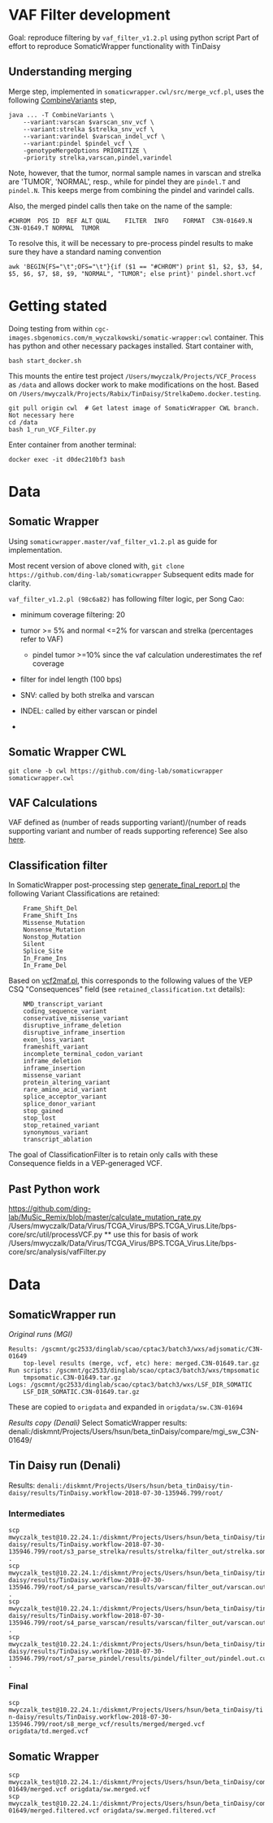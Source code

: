 # VAF Filter development

Goal: reproduce filtering by `vaf_filter_v1.2.pl` using python script
Part of effort to reproduce SomaticWrapper functionality with TinDaisy

## Understanding merging

Merge step, implemented in `somaticwrapper.cwl/src/merge_vcf.pl`, uses the following [CombineVariants] step,
```
java ... -T CombineVariants \
    --variant:varscan $varscan_snv_vcf \
    --variant:strelka $strelka_snv_vcf \
    --variant:varindel $varscan_indel_vcf \
    --variant:pindel $pindel_vcf \
    -genotypeMergeOptions PRIORITIZE \
    -priority strelka,varscan,pindel,varindel
```

Note, however, that the tumor, normal sample names in varscan and strelka are 'TUMOR', 'NORMAL', resp., while
for pindel they are `pindel.T` and `pindel.N`.  This keeps merge from combining the pindel and varindel calls.

Also, the merged pindel calls then take on the name of the sample:
```
#CHROM  POS ID  REF ALT QUAL    FILTER  INFO    FORMAT  C3N-01649.N C3N-01649.T NORMAL  TUMOR
```

To resolve this, it will be necessary to pre-process pindel results to make sure they have a standard naming convention
```
awk 'BEGIN{FS="\t";OFS="\t"}{if ($1 == "#CHROM") print $1, $2, $3, $4, $5, $6, $7, $8, $9, "NORMAL", "TUMOR"; else print}' pindel.short.vcf
```

[CombineVariants]: https://software.broadinstitute.org/gatk/documentation/tooldocs/3.8-0/org_broadinstitute_gatk_tools_walkers_variantutils_CombineVariants.php#



# Getting stated

Doing testing from within `cgc-images.sbgenomics.com/m_wyczalkowski/somatic-wrapper:cwl` container.  This has python
and other necessary packages installed.  Start container with,
```
bash start_docker.sh
```
This mounts the entire test project `/Users/mwyczalk/Projects/VCF_Process` as `/data` and allows docker work to make modifications
on the host.  Based on `/Users/mwyczalk/Projects/Rabix/TinDaisy/StrelkaDemo.docker.testing`.

```
git pull origin cwl  # Get latest image of SomaticWrapper CWL branch. Not necessary here 
cd /data
bash 1_run_VCF_Filter.py
```

Enter container from another terminal:
```
docker exec -it d0dec210bf3 bash
```

# Data

## Somatic Wrapper

Using `somaticwrapper.master/vaf_filter_v1.2.pl` as guide for implementation.

Most recent version of above cloned with,
`git clone https://github.com/ding-lab/somaticwrapper`
Subsequent edits made for clarity.

`vaf_filter_v1.2.pl (98c6a82)` has following filter logic, per Song Cao:

* minimum coverage filtering: 20
* tumor >= 5% and normal <=2% for varscan and strelka (percentages refer to VAF)
  * pindel tumor >=10% since the vaf calculation underestimates the ref coverage 
* filter for indel length (100 bps)  
* SNV: called by both strelka and varscan 
* INDEL: called by either varscan or pindel 

* 

## Somatic Wrapper CWL
```
git clone -b cwl https://github.com/ding-lab/somaticwrapper somaticwrapper.cwl
```

## VAF Calculations

VAF defined as (number of reads supporting variant)/(number of reads supporting variant and number of reads supporting reference) 
See also [here](https://www.biostars.org/p/226897/).

## Classification filter

In SomaticWrapper post-processing step [generate_final_report.pl](https://github.com/ding-lab/somaticwrapper/blob/master/generate_final_report.pl)
the following Variant Classifications are retained:
```
    Frame_Shift_Del
    Frame_Shift_Ins
    Missense_Mutation
    Nonsense_Mutation
    Nonstop_Mutation
    Silent
    Splice_Site
    In_Frame_Ins
    In_Frame_Del
```
Based on [vcf2maf.pl](https://github.com/mskcc/vcf2maf/blob/master/vcf2maf.pl#L917), this corresponds to the following values of the VEP CSQ "Consequences" field
(see `retained_classification.txt` details): 
```
    NMD_transcript_variant
    coding_sequence_variant
    conservative_missense_variant
    disruptive_inframe_deletion
    disruptive_inframe_insertion
    exon_loss_variant
    frameshift_variant
    incomplete_terminal_codon_variant
    inframe_deletion
    inframe_insertion
    missense_variant
    protein_altering_variant
    rare_amino_acid_variant
    splice_acceptor_variant
    splice_donor_variant
    stop_gained
    stop_lost
    stop_retained_variant
    synonymous_variant
    transcript_ablation
```
The goal of ClassificationFilter is to retain only calls with these Consequence fields in a VEP-generaged VCF.  

## Past Python work

https://github.com/ding-lab/MuSic_Remix/blob/master/calculate_mutation_rate.py
/Users/mwyczalk/Data/Virus/TCGA_Virus/BPS.TCGA_Virus.Lite/bps-core/src/util/processVCF.py  ** use this for basis of work
/Users/mwyczalk/Data/Virus/TCGA_Virus/BPS.TCGA_Virus.Lite/bps-core/src/analysis/vafFilter.py

# Data

## SomaticWrapper run

*Original runs (MGI)*
```
Results: /gscmnt/gc2533/dinglab/scao/cptac3/batch3/wxs/adjsomatic/C3N-01649
    top-level results (merge, vcf, etc) here: merged.C3N-01649.tar.gz
Run scripts: /gscmnt/gc2533/dinglab/scao/cptac3/batch3/wxs/tmpsomatic
    tmpsomatic.C3N-01649.tar.gz
Logs: /gscmnt/gc2533/dinglab/scao/cptac3/batch3/wxs/LSF_DIR_SOMATIC
    LSF_DIR_SOMATIC.C3N-01649.tar.gz
```

These are copied to `origdata` and expanded in `origdata/sw.C3N-01694`

*Results copy (Denali)*
Select SomaticWrapper results: denali:/diskmnt/Projects/Users/hsun/beta_tinDaisy/compare/mgi_sw_C3N-01649/

## Tin Daisy run (Denali)

Results: `denali:/diskmnt/Projects/Users/hsun/beta_tinDaisy/tin-daisy/results/TinDaisy.workflow-2018-07-30-135946.799/root/`


### Intermediates
```
scp mwyczalk_test@10.22.24.1:/diskmnt/Projects/Users/hsun/beta_tinDaisy/tin-daisy/results/TinDaisy.workflow-2018-07-30-135946.799/root/s3_parse_strelka/results/strelka/filter_out/strelka.somatic.snv.all.dbsnp_pass.vcf .
scp mwyczalk_test@10.22.24.1:/diskmnt/Projects/Users/hsun/beta_tinDaisy/tin-daisy/results/TinDaisy.workflow-2018-07-30-135946.799/root/s4_parse_varscan/results/varscan/filter_out/varscan.out.som_snv.Somatic.hc.somfilter_pass.dbsnp_pass.vcf .
scp mwyczalk_test@10.22.24.1:/diskmnt/Projects/Users/hsun/beta_tinDaisy/tin-daisy/results/TinDaisy.workflow-2018-07-30-135946.799/root/s4_parse_varscan/results/varscan/filter_out/varscan.out.som_indel.Somatic.hc.dbsnp_pass.vcf .
scp mwyczalk_test@10.22.24.1:/diskmnt/Projects/Users/hsun/beta_tinDaisy/tin-daisy/results/TinDaisy.workflow-2018-07-30-135946.799/root/s7_parse_pindel/results/pindel/filter_out/pindel.out.current_final.dbsnp_pass.vcf .
```

### Final
`scp mwyczalk_test@10.22.24.1:/diskmnt/Projects/Users/hsun/beta_tinDaisy/tin-daisy/results/TinDaisy.workflow-2018-07-30-135946.799/root/s8_merge_vcf/results/merged/merged.vcf origdata/td.merged.vcf`

## Somatic Wrapper
```
scp mwyczalk_test@10.22.24.1:/diskmnt/Projects/Users/hsun/beta_tinDaisy/compare/mgi_sw_C3N-01649/merged.vcf origdata/sw.merged.vcf
scp mwyczalk_test@10.22.24.1:/diskmnt/Projects/Users/hsun/beta_tinDaisy/compare/mgi_sw_C3N-01649/merged.filtered.vcf origdata/sw.merged.filtered.vcf
```


